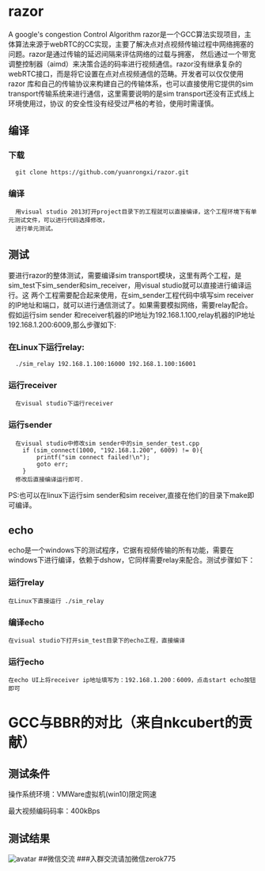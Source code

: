 # razor
 A google's congestion Control Algorithm
razor是一个GCC算法实现项目，主体算法来源于webRTC的CC实现，主要了解决点对点视频传输过程中网络拥塞的问题。razor是通过传输的延迟间隔来评估网络的过载与拥塞，
然后通过一个带宽调整控制器（aimd）来决策合适的码率进行视频通信。razor没有继承复杂的webRTC接口，而是将它设置在点对点视频通信的范畴。开发者可以仅仅使用razor
库和自己的传输协议来构建自己的传输体系，也可以直接使用它提供的sim transport传输系统来进行通信，这里需要说明的是sim transport还没有正式线上环境使用过，协议
的安全性没有经受过严格的考验，使用时需谨慎。

## 编译
 ### 下载
      git clone https://github.com/yuanrongxi/razor.git
 ### 编译
      用visual studio 2013打开project目录下的工程就可以直接编译，这个工程环境下有单元测试文件，可以进行代码选择修改，
      进行单元测试。
 
## 测试
 要进行razor的整体测试，需要编译sim transport模块，这里有两个工程，是sim_test下sim_sender和sim_receiver，用visual studio就可以直接进行编译运行。这
 两个工程需要配合起来使用，在sim_sender工程代码中填写sim receiver的IP地址和端口，就可以进行通信测试了。如果需要模拟网络，需要relay配合。假如运行sim sender
 和receiver机器的IP地址为192.168.1.100,relay机器的IP地址192.168.1.200:6009,那么步骤如下:
  ### 在Linux下运行relay:
      ./sim_relay 192.168.1.100:16000 192.168.1.100:16001
  ### 运行receiver
      在visual studio下运行receiver
  ### 运行sender
      在visual studio中修改sim sender中的sim_sender_test.cpp
    	if (sim_connect(1000, "192.168.1.200", 6009) != 0){
		    printf("sim connect failed!\n");
		    goto err;
	    }
      修改后直接编译运行即可.
 
 PS:也可以在linux下运行sim sender和sim receiver,直接在他们的目录下make即可编译。
 
 ## echo
   echo是一个windows下的测试程序，它据有视频传输的所有功能，需要在windows下进行编译，依赖于dshow，它同样需要relay来配合。测试步骤如下：
 ### 运行relay
    在Linux下直接运行 ./sim_relay
 ### 编译echo
    在visual studio下打开sim_test目录下的echo工程，直接编译
 ### 运行echo
    在echo UI上将receiver ip地址填写为：192.168.1.200：6009，点击start echo按钮即可
    
 # GCC与BBR的对比（来自nkcubert的贡献）
 ## 测试条件
  操作系统环境：VMWare虚拟机(win10)限定网速
  
  最大视频编码码率：400kBps
 ## 测试结果 
![avatar](https://github.com/yuanrongxi/razor/blob/master/doc/BBR1.jpg)
##微信交流
 ###入群交流请加微信zerok775

    
